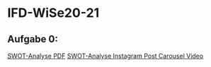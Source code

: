 # IFD-WiSe20-21

## Aufgabe 0:
<a href="https://patrickneudert.github.io/IFD-WiSe20-21/Task0/Instagram-Screens.pdf"> SWOT-Analyse PDF</a>
<a href="https://patrickneudert.github.io/IFD-WiSe20-21/Task0/Instagram-Prototyp.mp4"> SWOT-Analyse Instagram Post Carousel Video</a>
